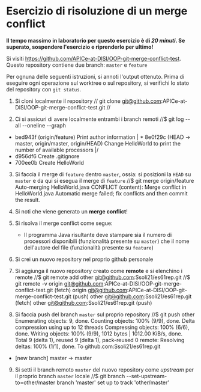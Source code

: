 # Esercizio di risoluzione di un merge conflict

**Il tempo massimo in laboratorio per questo esercizio è di _20 minuti_.
Se superato, sospendere l'esercizio e riprenderlo per ultimo!**

Si visiti https://github.com/APICe-at-DISI/OOP-git-merge-conflict-test.
Questo repository contiene due branch: `master` e `feature`

Per ognuna delle seguenti istruzioni, si annoti l'output ottenuto.
Prima di eseguire ogni operazione sul worktree o sul repository,
si verifichi lo stato del repository con `git status`.

1. Si cloni localmente il repository
// git clone git@github.com:APICe-at-DISI/OOP-git-merge-conflict-test.git
//

2. Ci si assicuri di avere localmente entrambi i branch remoti
//$ git log --all --oneline --graph
* bed943f (origin/feature) Print author information
| * 8e0f29c (HEAD -> master, origin/master, origin/HEAD) Change HelloWorld to print the number of available processors
|/
* d956df6 Create .gitignore
* 700ee0b Create HelloWorld

3. Si faccia il merge di `feature` dentro `master`, ossia: si posizioni la `HEAD` su `master`
   e da qui si esegua il merge di `feature`
//$ git merge origin/feature
Auto-merging HelloWorld.java
CONFLICT (content): Merge conflict in HelloWorld.java
Automatic merge failed; fix conflicts and then commit the result.

4. Si noti che viene generato un **merge conflict**!
5. Si risolva il merge conflict come segue:
   - Il programma Java risultante deve stampare sia il numero di processori disponibili
     (funzionalità presente su `master`)
     che il nome dell'autore del file
     (funzionalità presente su `feature`)
6. Si crei un nuovo repository nel proprio github personale
7. Si aggiunga il nuovo repository creato come **remote** e si elenchino i remote
//$ git remote add other git@github.com:Ssoli21/es61rep.git
//$ git remote -v
origin  git@github.com:APICe-at-DISI/OOP-git-merge-conflict-test.git (fetch)
origin  git@github.com:APICe-at-DISI/OOP-git-merge-conflict-test.git (push)
other   git@github.com:Ssoli21/es61rep.git (fetch)
other   git@github.com:Ssoli21/es61rep.git (push)

8. Si faccia push del branch `master` sul proprio repository
//$ git push other
Enumerating objects: 9, done.
Counting objects: 100% (9/9), done.
Delta compression using up to 12 threads
Compressing objects: 100% (6/6), done.
Writing objects: 100% (9/9), 1012 bytes | 1012.00 KiB/s, done.
Total 9 (delta 1), reused 9 (delta 1), pack-reused 0
remote: Resolving deltas: 100% (1/1), done.
To github.com:Ssoli21/es61rep.git
 * [new branch]      master -> master

9. Si setti il branch remoto `master` del nuovo repository come *upstream* per il proprio branch `master` locale
//$ git branch --set-upstream-to=other/master
branch 'master' set up to track 'other/master'